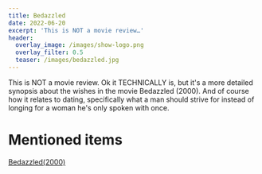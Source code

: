 ```yaml
---
title: Bedazzled
date: 2022-06-20
excerpt: 'This is NOT a movie review…' 
header:
  overlay_image: /images/show-logo.png
  overlay_filter: 0.5
  teaser: /images/bedazzled.jpg
---
```


<!--<iframe src='https://open.spotify.com/embed/episode/2Baqv1rizKvBbXuVhfMhmN' width='80%' height='232' frameborder='0' allowtransparency='true' allow='encrypted-media'></iframe>-->

This is NOT a movie review. Ok it TECHNICALLY is, but it's a more detailed synopsis about the wishes in the movie Bedazzled (2000). And of course how it relates to dating, specifically what a man should strive for instead of longing for a woman he's only spoken with once.

# Mentioned items

[Bedazzled(2000)](https://www.imdb.com/title/tt0230030/)
